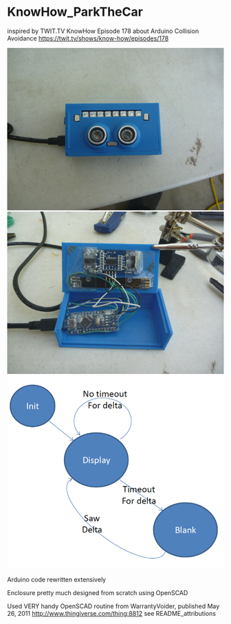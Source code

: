 # KnowHow_ParkTheCar
inspired by TWIT.TV KnowHow Episode 178 about Arduino Collision Avoidance
https://twit.tv/shows/know-how/episodes/178

![alt text](https://github.com/Mark-MDO47/KnowHow_ParkTheCar/blob/master/images/IMG07763_closed.png "Finished version of Park The Car")
![alt text](https://github.com/Mark-MDO47/KnowHow_ParkTheCar/blob/master/images/IMG07762_open.png "Open version of Park The Car")
![alt text](https://github.com/Mark-MDO47/KnowHow_ParkTheCar/blob/master/images/StateDiagram.png "State Diagram of Park The Car")

Arduino code rewritten extensively

Enclosure pretty much designed from scratch using OpenSCAD

Used VERY handy OpenSCAD routine from WarrantyVoider, published May 26, 2011 http://www.thingiverse.com/thing:8812
see README_attributions
